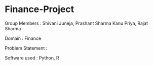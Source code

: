 # Finance-Project

Group Members : Shivani Juneja, Prashant Sharma
                Kanu Priya, Rajat Sharma


Domain : Finance

Problem Statement : 

Software used : Python, R


